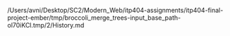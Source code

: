 /Users/avni/Desktop/SC2/Modern_Web/itp404-assignments/itp404-final-project-ember/tmp/broccoli_merge_trees-input_base_path-ol70iKCl.tmp/2/History.md